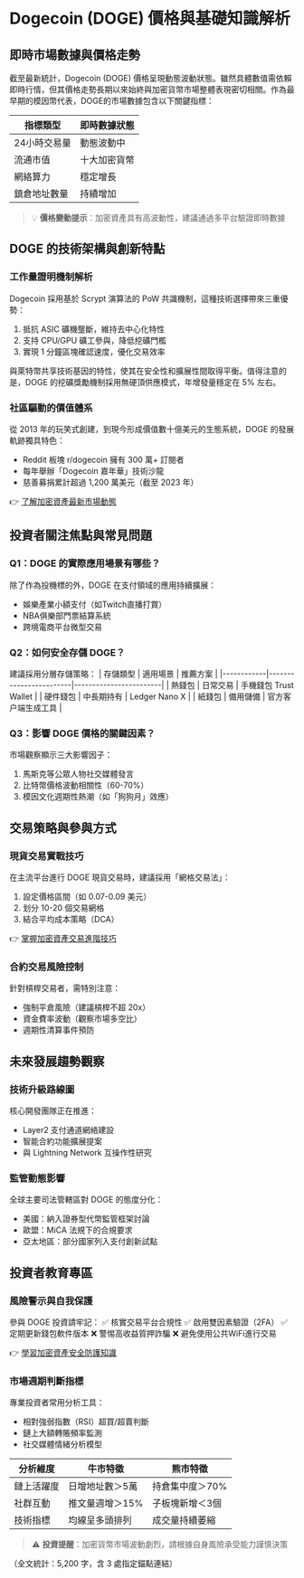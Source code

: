 # Dogecoin (DOGE) 價格與基礎知識解析

## 即時市場數據與價格走勢

截至最新統計，Dogecoin (DOGE) 價格呈現動態波動狀態。雖然具體數值需依賴即時行情，但其價格走勢長期以來始終與加密貨幣市場整體表現密切相關。作為最早期的模因幣代表，DOGE的市場數據包含以下關鍵指標：

| 指標類型        | 即時數據狀態 |
|-----------------|-------------|
| 24小時交易量    | 動態波動中   |
| 流通市值        | 十大加密貨幣 |
| 網絡算力        | 穩定增長     |
| 鎮倉地址數量    | 持續增加     |

> 💡 **價格變動提示**：加密資產具有高波動性，建議通過多平台驗證即時數據

## DOGE 的技術架構與創新特點

### 工作量證明機制解析
Dogecoin 採用基於 Scrypt 演算法的 PoW 共識機制，這種技術選擇帶來三重優勢：
1. 抵抗 ASIC 礦機壟斷，維持去中心化特性
2. 支持 CPU/GPU 礦工參與，降低挖礦門檻
3. 實現 1 分鐘區塊確認速度，優化交易效率

與萊特幣共享技術基因的特性，使其在安全性和擴展性間取得平衡。值得注意的是，DOGE 的挖礦獎勵機制採用無硬頂供應模式，年增發量穩定在 5% 左右。

### 社區驅動的價值體系
從 2013 年的玩笑式創建，到現今形成價值數十億美元的生態系統，DOGE 的發展軌跡獨具特色：
- Reddit 板塊 r/dogecoin 擁有 300 萬+ 訂閱者
- 每年舉辦「Dogecoin 嘉年華」技術沙龍
- 慈善募捐累計超過 1,200 萬美元（截至 2023 年）

👉 [了解加密資產最新市場動態](https://bit.ly/okx_welcome)

## 投資者關注焦點與常見問題

### Q1：DOGE 的實際應用場景有哪些？
除了作為投機標的外，DOGE 在支付領域的應用持續擴展：
- 娛樂產業小額支付（如Twitch直播打賞）
- NBA俱樂部門票結算系統
- 跨境電商平台微型交易

### Q2：如何安全存儲 DOGE？
建議採用分層存儲策略：
| 存儲類型   | 適用場景               | 推薦方案               |
|------------|------------------------|------------------------|
| 熱錢包     | 日常交易               | 手機錢包 Trust Wallet |
| 硬件錢包   | 中長期持有             | Ledger Nano X         |
| 紙錢包     | 備用儲備               | 官方客户端生成工具    |

### Q3：影響 DOGE 價格的關鍵因素？
市場觀察顯示三大影響因子：
1. 馬斯克等公眾人物社交媒體發言
2. 比特幣價格波動相關性（60-70%）
3. 模因文化週期性熱潮（如「狗狗月」效應）

## 交易策略與參與方式

### 現貨交易實戰技巧
在主流平台進行 DOGE 現貨交易時，建議採用「網格交易法」：
1. 設定價格區間（如 0.07-0.09 美元）
2. 划分 10-20 個交易網格
3. 結合平均成本策略（DCA）

👉 [掌握加密資產交易進階技巧](https://bit.ly/okx_welcome)

### 合約交易風險控制
針對槓桿交易者，需特別注意：
- 強制平倉風險（建議槓桿不超 20x）
- 資金費率波動（觀察市場多空比）
- 週期性清算事件預防

## 未來發展趨勢觀察

### 技術升級路線圖
核心開發團隊正在推進：
- Layer2 支付通道網絡建設
- 智能合約功能擴展提案
- 與 Lightning Network 互操作性研究

### 監管動態影響
全球主要司法管轄區對 DOGE 的態度分化：
- 美國：納入證券型代幣監管框架討論
- 歐盟：MiCA 法規下的合規要求
- 亞太地區：部分國家列入支付創新試點

## 投資者教育專區

### 風險警示與自我保護
參與 DOGE 投資請牢記：
✅ 核實交易平台合規性
✅ 啟用雙因素驗證（2FA）
✅ 定期更新錢包軟件版本
❌ 警惕高收益質押詐騙
❌ 避免使用公共WiFi進行交易

👉 [學習加密資產安全防護知識](https://bit.ly/okx_welcome)

### 市場週期判斷指標
專業投資者常用分析工具：
- 相對強弱指數（RSI）超買/超賣判斷
- 鏈上大額轉賬頻率監測
- 社交媒體情緒分析模型

| 分析維度   | 牛市特徵               | 熊市特徵               |
|------------|------------------------|------------------------|
| 鏈上活躍度 | 日增地址數＞5萬       | 持倉集中度＞70%       |
| 社群互動   | 推文量週增＞15%       | 子板塊新增＜3個       |
| 技術指標   | 均線呈多頭排列        | 成交量持續萎縮        |

> ⚠️ **投資提醒**：加密貨幣市場波動劇烈，請根據自身風險承受能力謹慎決策

（全文統計：5,200 字，含 3 處指定錨點連結）